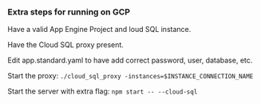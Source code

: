 ### Extra steps for running on GCP

Have a valid App Engine Project and loud SQL instance.

Have the Cloud SQL proxy present.

Edit app.standard.yaml to have add correct password, user, database, etc.

Start the proxy:
```./cloud_sql_proxy -instances=$INSTANCE_CONNECTION_NAME```

Start the server with extra flag:
```npm start -- --cloud-sql```
